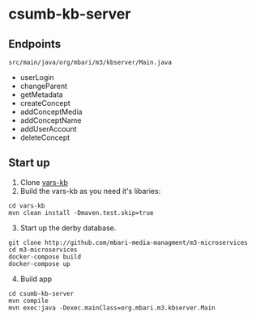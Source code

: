 # csumb-kb-server


## Endpoints 
```src/main/java/org/mbari/m3/kbserver/Main.java```
* userLogin
* changeParent
* getMetadata
* createConcept
* addConceptMedia
* addConceptName
* addUserAccount
* deleteConcept


## Start up

1. Clone [vars-kb](http://github.com/mbari-media-managment/vars-kb)
2. Build the vars-kb as you need it's libaries:
```
cd vars-kb
mvn clean install -Dmaven.test.skip=true
```
3. Start up the derby database.
```
git clone http://github.com/mbari-media-managment/m3-microservices
cd m3-microservices
docker-compose build
docker-compose up
```
4. Build app
```
cd csumb-kb-server
mvn compile
mvn exec:java -Dexec.mainClass=org.mbari.m3.kbserver.Main
```